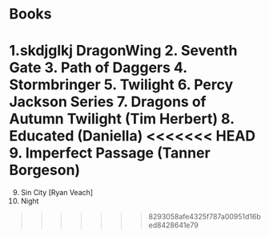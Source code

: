 # Books
1.skdjglkj DragonWing
2. Seventh Gate
3. Path of Daggers
4. Stormbringer
5. Twilight
6. Percy Jackson Series
7. Dragons of Autumn Twilight (Tim Herbert)
8. Educated (Daniella)
<<<<<<< HEAD
9. Imperfect Passage (Tanner Borgeson)
=======
9. Sin City [Ryan Veach]
10. Night
>>>>>>> 8293058afe4325f787a00951d16bed8428641e79
